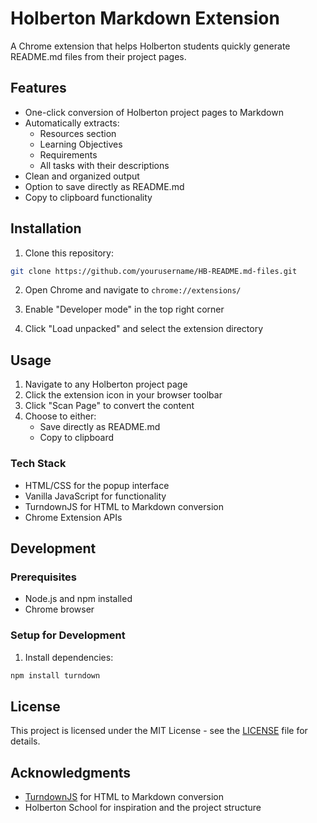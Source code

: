 # Holberton Markdown Extension

A Chrome extension that helps Holberton students quickly generate README.md files from their project pages.

## Features

- One-click conversion of Holberton project pages to Markdown
- Automatically extracts:
  - Resources section
  - Learning Objectives
  - Requirements
  - All tasks with their descriptions
- Clean and organized output
- Option to save directly as README.md
- Copy to clipboard functionality

## Installation

1. Clone this repository:

```bash
git clone https://github.com/yourusername/HB-README.md-files.git
```

2. Open Chrome and navigate to `chrome://extensions/`

3. Enable "Developer mode" in the top right corner

4. Click "Load unpacked" and select the extension directory

## Usage

1. Navigate to any Holberton project page
2. Click the extension icon in your browser toolbar
3. Click "Scan Page" to convert the content
4. Choose to either:
   - Save directly as README.md
   - Copy to clipboard

### Tech Stack

- HTML/CSS for the popup interface
- Vanilla JavaScript for functionality
- TurndownJS for HTML to Markdown conversion
- Chrome Extension APIs

## Development

### Prerequisites

- Node.js and npm installed
- Chrome browser

### Setup for Development

1. Install dependencies:

```bash
npm install turndown
```

## License

This project is licensed under the MIT License - see the [LICENSE](LICENSE) file for details.

## Acknowledgments

- [TurndownJS](https://github.com/mixmark-io/turndown) for HTML to Markdown conversion
- Holberton School for inspiration and the project structure
